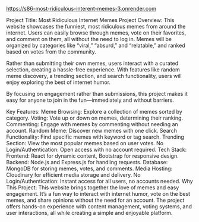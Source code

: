 https://s86-most-ridiculous-interent-memes-3.onrender.com

Project Title: Most Ridiculous Internet Memes
Project Overview:
This website showcases the funniest, most ridiculous memes from around the internet. Users can easily browse through memes, vote on their favorites, and comment on them, all without the need to log in. Memes will be organized by categories like “viral,” “absurd,” and “relatable,” and ranked based on votes from the community.

Rather than submitting their own memes, users interact with a curated selection, creating a hassle-free experience. With features like random meme discovery, a trending section, and search functionality, users will enjoy exploring the best of internet humor.

By focusing on engagement rather than submissions, this project makes it easy for anyone to join in the fun—immediately and without barriers.

Key Features:
Meme Browsing: Explore a collection of memes sorted by category.
Voting: Vote up or down on memes, determining their ranking.
Commenting: Engage with memes by commenting without needing an account.
Random Meme: Discover new memes with one click.
Search Functionality: Find specific memes with keyword or tag search.
Trending Section: View the most popular memes based on user votes.
No Login/Authentication: Open access with no account required.
Tech Stack:
Frontend: React for dynamic content, Bootstrap for responsive design.
Backend: Node.js and Express.js for handling requests.
Database: MongoDB for storing memes, votes, and comments.
Media Hosting: Cloudinary for efficient media storage and delivery.
No Login/Authentication: Instant access for all users, no accounts needed.
Why This Project:
This website brings together the love of memes and easy engagement. It’s a fun way to interact with internet humor, vote on the best memes, and share opinions without the need for an account. The project offers hands-on experience with content management, voting systems, and user interactions, all while creating a simple and enjoyable platform.


      
    
